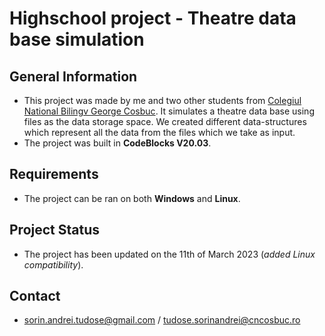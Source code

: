 # Highschool project - Theatre data base simulation

## General Information
- This project was made by me and two other students from [Colegiul National Bilingv George Cosbuc](http://cosbucbilingv.ro/). It simulates a theatre data base using files as the data storage space. We created different data-structures which represent all the data from the files which we take as input. 
- The project was built in **CodeBlocks V20.03**.

## Requirements
- The project can be ran on both **Windows** and **Linux**.

## Project Status
- The project has been updated on the 11th of March 2023 (*added Linux compatibility*).

## Contact
- sorin.andrei.tudose@gmail.com / tudose.sorinandrei@cncosbuc.ro



